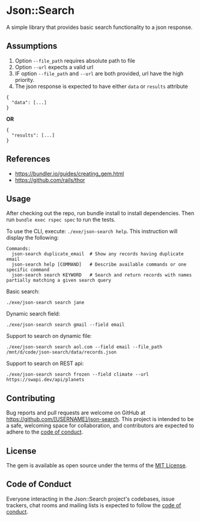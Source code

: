 # Json::Search

A simple library that provides basic search functionality to a json response.


## Assumptions

1. Option `--file_path` requires absolute path to file
2. Option `--url` expects a valid url
3. IF option `--file_path` and `--url` are both provided, url have the high priority.
4. The json response is expected to have either `data` or `results` attribute

  ```
  {
    "data": [...]
  }
  ```
  **OR**
  ```
  {
    "results": [...]
  }
  ```


## References

* https://bundler.io/guides/creating_gem.html
* https://github.com/rails/thor


## Usage

After checking out the repo, run bundle install to install dependencies. Then run `bundle exec rspec spec` to run the tests.

To use the CLI, execute: `./exe/json-search help`. This instruction will display the following:

```
Commands:
  json-search duplicate_email  # Show any records having duplicate email
  json-search help [COMMAND]   # Describe available commands or one specific command
  json-search search KEYWORD   # Search and return records with names partially matching a given search query
```

Basic search:
```
./exe/json-search search jane
```

Dynamic search field:
```
./exe/json-search search gmail --field email
```

Support to search on dynamic file:
```
./exe/json-search search aol.com --field email --file_path /mnt/d/code/json-search/data/records.json
```

Support to search on REST api:
```
./exe/json-search search frozen --field climate --url https://swapi.dev/api/planets
```


## Contributing

Bug reports and pull requests are welcome on GitHub at https://github.com/[USERNAME]/json-search. This project is intended to be a safe, welcoming space for collaboration, and contributors are expected to adhere to the [code of conduct](https://github.com/[USERNAME]/json-search/blob/master/CODE_OF_CONDUCT.md).


## License

The gem is available as open source under the terms of the [MIT License](https://opensource.org/licenses/MIT).

## Code of Conduct

Everyone interacting in the Json::Search project's codebases, issue trackers, chat rooms and mailing lists is expected to follow the [code of conduct](https://github.com/[USERNAME]/json-search/blob/master/CODE_OF_CONDUCT.md).
